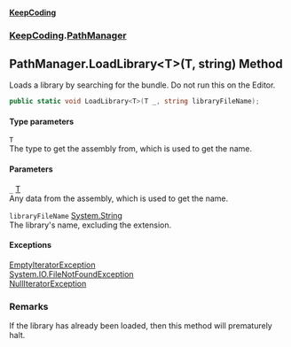 #### [KeepCoding](index.md 'index')
### [KeepCoding](KeepCoding.md 'KeepCoding').[PathManager](KeepCoding_PathManager.md 'KeepCoding.PathManager')
## PathManager.LoadLibrary&lt;T&gt;(T, string) Method
Loads a library by searching for the bundle. Do not run this on the Editor.  
```csharp
public static void LoadLibrary<T>(T _, string libraryFileName);
```
#### Type parameters
<a name='KeepCoding_PathManager_LoadLibrary_T_(T_string)_T'></a>
`T`  
The type to get the assembly from, which is used to get the name.
  
#### Parameters
<a name='KeepCoding_PathManager_LoadLibrary_T_(T_string)__'></a>
`_` [T](KeepCoding_PathManager_LoadLibrary_T_(T_string).md#KeepCoding_PathManager_LoadLibrary_T_(T_string)_T 'KeepCoding.PathManager.LoadLibrary&lt;T&gt;(T, string).T')  
Any data from the assembly, which is used to get the name.
  
<a name='KeepCoding_PathManager_LoadLibrary_T_(T_string)_libraryFileName'></a>
`libraryFileName` [System.String](https://docs.microsoft.com/en-us/dotnet/api/System.String 'System.String')  
The library's name, excluding the extension.
  
#### Exceptions
[EmptyIteratorException](https://docs.microsoft.com/en-us/dotnet/api/EmptyIteratorException 'EmptyIteratorException')  
[System.IO.FileNotFoundException](https://docs.microsoft.com/en-us/dotnet/api/System.IO.FileNotFoundException 'System.IO.FileNotFoundException')  
[NullIteratorException](https://docs.microsoft.com/en-us/dotnet/api/NullIteratorException 'NullIteratorException')  
### Remarks
If the library has already been loaded, then this method will prematurely halt.  
